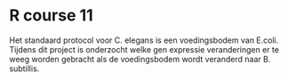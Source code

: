 # R course 11

Het standaard protocol voor C. elegans is een voedingsbodem van E.coli. Tijdens dit project is onderzocht welke gen expressie veranderingen er te weeg worden gebracht als de voedingsbodem wordt veranderd naar B. subtillis.



